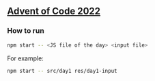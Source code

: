 ## [Advent of Code 2022](https://adventofcode.com/2022/)


### How to run

```sh
npm start -- <JS file of the day> <input file>
```

For example: 

```sh
npm start -- src/day1 res/day1-input
```
